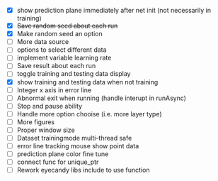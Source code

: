 - [x] show prediction plane immediately after net init (not necessarily in training)
- [x] ~~Save random seed about each run~~
- [x] Make random seed an option
- [ ] More data source
- [ ] options to select different data
- [ ] implement variable learning rate
- [ ] Save result about each run
- [ ] toggle training and testing data display
- [x] show training and testing data when not training
- [ ] Integer x axis in error line
- [ ] Abnormal exit when running (handle interupt in runAsync)
- [ ] Stop and pause ability
- [ ] Handle more option chooise (i.e. more layer type)
- [ ] More figures
- [ ] Proper window size
- [ ] Dataset trainingmode multi-thread safe
- [ ] error line tracking mouse show point data
- [ ] prediction plane color fine tune
- [ ] connect func for unique_ptr
- [ ] Rework eyecandy libs include to use function

